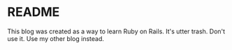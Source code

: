 # README

This blog was created as a way to learn Ruby on Rails. It's utter trash. Don't use it.
Use my other blog instead.
